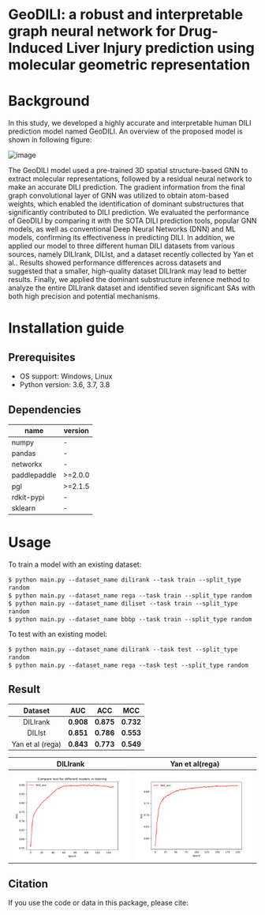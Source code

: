 # GeoDILI: a robust and interpretable graph neural network for Drug-Induced Liver Injury prediction using molecular geometric representation

# Background
In this study, we developed a highly accurate and interpretable human DILI prediction model named GeoDILI. An overview of the proposed model is shown in following figure:  

![image](image.tif)

The GeoDILI model used a pre-trained 3D spatial structure-based GNN to extract molecular representations, followed by a residual neural network to make an accurate DILI prediction. The gradient information from the final graph convolutional layer of GNN was utilized to obtain atom-based weights, which enabled the identification of dominant substructures that significantly contributed to DILI prediction. We evaluated the performance of GeoDILI by comparing it with the SOTA DILI prediction tools, popular GNN models, as well as conventional Deep Neural Networks (DNN) and ML models, confirming its effectiveness in predicting DILI. In addition, we applied our model to three different human DILI datasets from various sources, namely DILIrank, DILIst, and a dataset recently collected by Yan et al.. Results showed performance differences across datasets and suggested that a smaller, high-quality dataset DILIrank may lead to better results. Finally, we applied the dominant substructure inference method to analyze the entire DILIrank dataset and identified seven significant SAs with both high precision and potential mechanisms. 


# Installation guide
## Prerequisites

* OS support: Windows, Linux
* Python version: 3.6, 3.7, 3.8

## Dependencies

| name         | version |
| ------------ | ---- |
| numpy        | - |
| pandas       | - |
| networkx     | - |
| paddlepaddle | \>=2.0.0 |
| pgl          | \>=2.1.5 |
| rdkit-pypi   | - |
| sklearn      | - |

# Usage

To train a model with an existing dataset:

    $ python main.py --dataset_name dilirank --task train --split_type random
    $ python main.py --dataset_name rega --task train --split_type random
    $ python main.py --dataset_name diliset --task train --split_type random
    $ python main.py --dataset_name bbbp --task train --split_type random

To test with an existing model:

    $ python main.py --dataset_name dilirank --task test --split_type random
    $ python main.py --dataset_name rega --task test --split_type random

## Result

|     Dataset      |    AUC    |    ACC    |    MCC    |
| :--------------: | :-------: | :-------: | :-------: |
|     DILIrank     | **0.908** | **0.875** | **0.732** |
|      DILIst      | **0.851** | **0.786** | **0.553** |
| Yan et al (rega) | **0.843** | **0.773** | **0.549** |

|                           DILIrank                           |                     Yan et al(rega)                     |
| :----------------------------------------------------------: | :-----------------------------------------------------: |
| ![dilirank](dilirank.png) | ![raga](raga.png) |



## Citation

If you use the code or data in this package, please cite:

```bibtex

```
